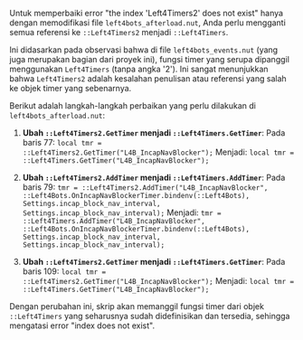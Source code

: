 Untuk memperbaiki error "the index 'Left4Timers2' does not exist" hanya dengan memodifikasi file `left4bots_afterload.nut`, Anda perlu mengganti semua referensi ke `::Left4Timers2` menjadi `::Left4Timers`.

Ini didasarkan pada observasi bahwa di file `left4bots_events.nut` (yang juga merupakan bagian dari proyek ini), fungsi timer yang serupa dipanggil menggunakan `Left4Timers` (tanpa angka '2'). Ini sangat menunjukkan bahwa `Left4Timers2` adalah kesalahan penulisan atau referensi yang salah ke objek timer yang sebenarnya.

Berikut adalah langkah-langkah perbaikan yang perlu dilakukan di `left4bots_afterload.nut`:

1. __Ubah `::Left4Timers2.GetTimer` menjadi `::Left4Timers.GetTimer`__: Pada baris 77: `local tmr = ::Left4Timers2.GetTimer("L4B_IncapNavBlocker");` Menjadi: `local tmr = ::Left4Timers.GetTimer("L4B_IncapNavBlocker");`

2. __Ubah `::Left4Timers2.AddTimer` menjadi `::Left4Timers.AddTimer`__: Pada baris 79: `tmr = ::Left4Timers2.AddTimer("L4B_IncapNavBlocker", ::Left4Bots.OnIncapNavBlockerTimer.bindenv(::Left4Bots), Settings.incap_block_nav_interval, Settings.incap_block_nav_interval);` Menjadi: `tmr = ::Left4Timers.AddTimer("L4B_IncapNavBlocker", ::Left4Bots.OnIncapNavBlockerTimer.bindenv(::Left4Bots), Settings.incap_block_nav_interval, Settings.incap_block_nav_interval);`

3. __Ubah `::Left4Timers2.GetTimer` menjadi `::Left4Timers.GetTimer`__: Pada baris 109: `local tmr = ::Left4Timers2.GetTimer("L4B_IncapNavBlocker");` Menjadi: `local tmr = ::Left4Timers.GetTimer("L4B_IncapNavBlocker");`

Dengan perubahan ini, skrip akan memanggil fungsi timer dari objek `::Left4Timers` yang seharusnya sudah didefinisikan dan tersedia, sehingga mengatasi error "index does not exist".
